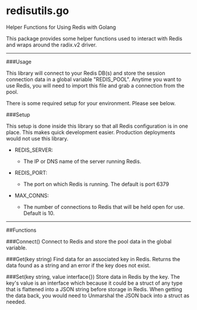 # redisutils.go
Helper Functions for Using Redis with Golang

This package provides some helper functions used to interact with Redis and wraps around the radix.v2 driver.

---

###Usage

This library will connect to your Redis DB(s) and store the session connection data in a global variable "REDIS_POOL".  Anytime you want to use Redis, you will need to import this file and grab a connection from the pool.

There is some required setup for your environment. Please see below.

###Setup

This setup is done inside this library so that all Redis configuration is in one place.  This makes quick development easier.  Production deployments would not use this library.

- REDIS_SERVER:
	- The IP or DNS name of the server running Redis.

- REDIS_PORT:
	- The port on which Redis is running.  The default is port 6379

- MAX_CONNS:
	- The number of connections to Redis that will be held open for use.  Default is 10.

---

##Functions

###Connect()
Connect to Redis and store the pool data in the global variable.

###Get(key string)
Find data for an associated key in Redis.  Returns the data found as a string and an error if the key does not exist.

###Set(key string, value interface{})
Store data in Redis by the key.  The key's value is an interface which because it could be a struct of any type that is flattened into a JSON string before storage in Redis.  When getting the data back, you would need to Unmarshal the JSON back into a struct as needed.
